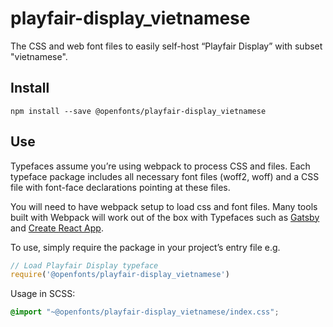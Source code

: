 
# playfair-display_vietnamese

The CSS and web font files to easily self-host “Playfair Display” with subset "vietnamese".

## Install

`npm install --save @openfonts/playfair-display_vietnamese`

## Use

Typefaces assume you’re using webpack to process CSS and files. Each typeface
package includes all necessary font files (woff2, woff) and a CSS file with
font-face declarations pointing at these files.

You will need to have webpack setup to load css and font files. Many tools built
with Webpack will work out of the box with Typefaces such as [Gatsby](https://github.com/gatsbyjs/gatsby)
and [Create React App](https://github.com/facebookincubator/create-react-app).

To use, simply require the package in your project’s entry file e.g.

```javascript
// Load Playfair Display typeface
require('@openfonts/playfair-display_vietnamese')
```

Usage in SCSS:
```scss
@import "~@openfonts/playfair-display_vietnamese/index.css";
```

